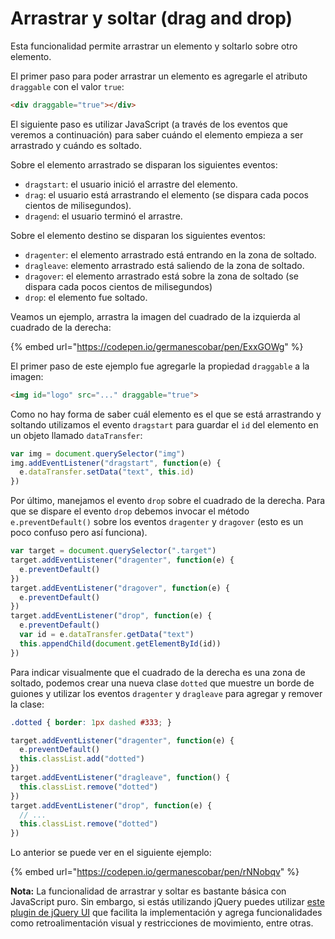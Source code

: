# Arrastrar y soltar (drag and drop)

Esta funcionalidad permite arrastrar un elemento y soltarlo sobre otro elemento.

El primer paso para poder arrastrar un elemento es agregarle el atributo `draggable` con el valor `true`:

```html
<div draggable="true"></div>
```

El siguiente paso es utilizar JavaScript (a través de los eventos que veremos a continuación) para saber cuándo el elemento empieza a ser arrastrado y cuándo es soltado.

Sobre el elemento arrastrado se disparan los siguientes eventos:

* `dragstart`: el usuario inició el arrastre del elemento.
* `drag`: el usuario está arrastrando el elemento (se dispara cada pocos cientos de milisegundos).
* `dragend`: el usuario terminó el arrastre.

Sobre el elemento destino se disparan los siguientes eventos:

* `dragenter`: el elemento arrastrado está entrando en la zona de soltado.
* `dragleave`: elemento arrastrado está saliendo de la zona de soltado.
* `dragover`: el elemento arrastrado está sobre la zona de soltado (se dispara cada pocos cientos de milisegundos)
* `drop`: el elemento fue soltado.

Veamos un ejemplo, arrastra la imagen del cuadrado de la izquierda al cuadrado de la derecha:

{% embed url="https://codepen.io/germanescobar/pen/ExxGOWg" %}

El primer paso de este ejemplo fue agregarle la propiedad `draggable` a la imagen:

```html
<img id="logo" src="..." draggable="true">
```

Como no hay forma de saber cuál elemento es el que se está arrastrando y soltando utilizamos el evento `dragstart` para guardar el `id` del elemento en un objeto llamado `dataTransfer`:

```javascript
var img = document.querySelector("img")
img.addEventListener("dragstart", function(e) {
  e.dataTransfer.setData("text", this.id)
})
```

Por último, manejamos el evento `drop` sobre el cuadrado de la derecha. Para que se dispare el evento `drop` debemos invocar el método `e.preventDefault()` sobre los eventos `dragenter` y `dragover` (esto es un poco confuso pero así funciona).

```javascript
var target = document.querySelector(".target")
target.addEventListener("dragenter", function(e) {
  e.preventDefault()
})
target.addEventListener("dragover", function(e) {
  e.preventDefault()
})
target.addEventListener("drop", function(e) {
  e.preventDefault()
  var id = e.dataTransfer.getData("text")
  this.appendChild(document.getElementById(id))
})
```

Para indicar visualmente que el cuadrado de la derecha es una zona de soltado, podemos crear una nueva clase `dotted` que muestre un borde de guiones y utilizar los eventos `dragenter` y `dragleave` para agregar y remover la clase:

```css
.dotted { border: 1px dashed #333; }
```

```javascript
target.addEventListener("dragenter", function(e) {
  e.preventDefault()
  this.classList.add("dotted")
})
target.addEventListener("dragleave", function() {
  this.classList.remove("dotted")
})
target.addEventListener("drop", function(e) {
  // ...
  this.classList.remove("dotted")
})
```

Lo anterior se puede ver en el siguiente ejemplo:

{% embed url="https://codepen.io/germanescobar/pen/rNNobqv" %}

**Nota:** La funcionalidad de arrastrar y soltar es bastante básica con JavaScript puro. Sin embargo, si estás utilizando jQuery puedes utilizar [este plugin de jQuery UI](https://jqueryui.com/draggable) que facilita la implementación y agrega funcionalidades como retroalimentación visual y restricciones de movimiento, entre otras.
